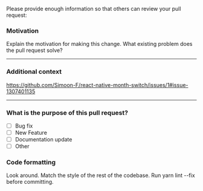 Please provide enough information so that others can review your pull request:

### Motivation

Explain the motivation for making this change. What existing problem does the pull request solve?

---

### Additional context

https://github.com/Simoon-F/react-native-month-switch/issues/1#issue-1307401135

---

### What is the purpose of this pull request? <!-- (put an "X" next to an item) -->

- [ ] Bug fix
- [ ] New Feature
- [ ] Documentation update
- [ ] Other

### Code formatting

Look around. Match the style of the rest of the codebase. Run yarn lint --fix before committing.
